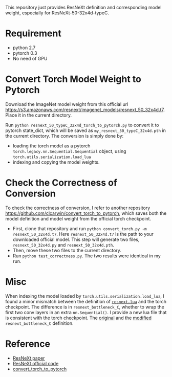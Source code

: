 This repository just provides ResNeXt definition and corresponding model weight, especially for ResNeXt-50-32x4d-typeC. 

# Requirement

- python 2.7
- pytorch 0.3
- No need of GPU

# Convert Torch Model Weight to Pytorch

Download the ImageNet model weight from this official url <https://s3.amazonaws.com/resnext/imagenet_models/resnext_50_32x4d.t7>. Place it in the current directory.

Run `python resnext_50_typeC_32x4d_torch_to_pytorch.py` to convert it to pytorch state_dict, which will be saved as `my_resnext_50_typeC_32x4d.pth` in the current directory. The conversion is simply done by:
- loading the torch model as a pytorch `torch.legacy.nn.Sequential.Sequential` object, using `torch.utils.serialization.load_lua`
- indexing and copying the model weights.

# Check the Correctness of Conversion

To check the correctness of conversion, I refer to another repository <https://github.com/clcarwin/convert_torch_to_pytorch>, which saves both the model definition and model weight from the official torch checkpoint.
- First, clone that repository and run `python convert_torch.py -m resnext_50_32x4d.t7`. Here `resnext_50_32x4d.t7` is the path to your downloaded official model. This step will generate two files, `resnext_50_32x4d.py` and `resnext_50_32x4d.pth`.
- Then, move these two files to the current directory.
- Run `python test_correctness.py`. The two results were identical in my run.

# Misc

When indexing the model loaded by `torch.utils.serialization.load_lua`, I found a minor mismatch between the definition of [`resnext.lua`](https://github.com/facebookresearch/ResNeXt/blob/3cf474fdffa9ba4ce11ad41c0278e38fcd47372f/models/resnext.lua) and the torch checkpoint. The difference is in `resnext_bottleneck_C`, whether to wrap the first two conv layers in an extra `nn.Sequential()`. I provide a new lua file that is consistent with the torch checkpoint. The [original](https://github.com/facebookresearch/ResNeXt/blob/3cf474fdffa9ba4ce11ad41c0278e38fcd47372f/models/resnext.lua#L108) and the [modified](https://github.com/huanghoujing/resnext-pytorch/blob/master/resnext-consistent-with-provided-resnext-50-32x4d-t7-checkpoint.lua#L113) `resnext_bottleneck_C` definition.

# Reference

- [ResNeXt paper](https://arxiv.org/abs/1611.05431)
- [ResNeXt official code](https://github.com/facebookresearch/ResNeXt)
- [convert_torch_to_pytorch](https://github.com/clcarwin/convert_torch_to_pytorch)
